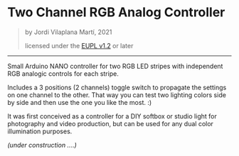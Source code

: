 # Two Channel RGB Analog Controller

> by Jordi Vilaplana Martí, 2021
>
> licensed under the [EUPL v1.2](https://joinup.ec.europa.eu/collection/eupl/eupl-text-eupl-12) or later

---

Small Arduino NANO controller for two RGB LED stripes with independent
RGB analogic controls for each stripe.

Includes a 3 positions (2 channels) toggle switch to propagate the settings
on one channel to the other. That way you can test two lighting colors
side by side and then use the one you like the most. :)

It was first conceived as a controller for a DIY softbox or studio light
for photography and video production, but can be used for any dual color
illumination purposes.

_(under construction ....)_
